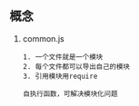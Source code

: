 ## 概念

1. common.js

   ```
   1. 一个文件就是一个模块
   2. 每个文件都可以导出自己的模块
   3. 引用模块用require
   
   自执行函数，可解决模块化问题
   ```

   